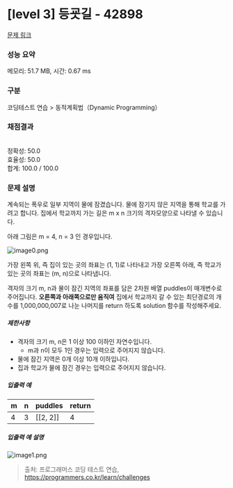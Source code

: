 # [level 3] 등굣길 - 42898 

[문제 링크](https://school.programmers.co.kr/learn/courses/30/lessons/42898) 

### 성능 요약

메모리: 51.7 MB, 시간: 0.67 ms

### 구분

코딩테스트 연습 > 동적계획법（Dynamic Programming）

### 채점결과

<br/>정확성: 50.0<br/>효율성: 50.0<br/>합계: 100.0 / 100.0

### 문제 설명

<p style="user-select: auto;">계속되는 폭우로 일부 지역이 물에 잠겼습니다. 물에 잠기지 않은 지역을 통해 학교를 가려고 합니다. 집에서 학교까지 가는 길은 m x n 크기의 격자모양으로 나타낼 수 있습니다. </p>

<p style="user-select: auto;">아래 그림은 m = 4, n = 3 인 경우입니다.</p>

<p style="user-select: auto;"><img src="https://grepp-programmers.s3.amazonaws.com/files/ybm/056f54e618/f167a3bc-e140-4fa8-a8f8-326a99e0f567.png" title="" alt="image0.png" style="user-select: auto;"></p>

<p style="user-select: auto;">가장 왼쪽 위, 즉 집이 있는 곳의 좌표는 (1, 1)로 나타내고 가장 오른쪽 아래, 즉 학교가 있는 곳의 좌표는 (m, n)으로 나타냅니다. </p>

<p style="user-select: auto;">격자의 크기 m, n과 물이 잠긴 지역의 좌표를 담은 2차원 배열 puddles이 매개변수로 주어집니다. <strong style="user-select: auto;">오른쪽과 아래쪽으로만 움직여</strong> 집에서 학교까지 갈 수 있는 최단경로의 개수를 1,000,000,007로 나눈 나머지를 return 하도록 solution 함수를 작성해주세요.</p>

<h5 style="user-select: auto;">제한사항</h5>

<ul style="user-select: auto;">
<li style="user-select: auto;">격자의 크기 m, n은 1 이상 100 이하인 자연수입니다.

<ul style="user-select: auto;">
<li style="user-select: auto;">m과 n이 모두 1인 경우는 입력으로 주어지지 않습니다.</li>
</ul></li>
<li style="user-select: auto;">물에 잠긴 지역은 0개 이상 10개 이하입니다.</li>
<li style="user-select: auto;">집과 학교가 물에 잠긴 경우는 입력으로 주어지지 않습니다.</li>
</ul>

<h5 style="user-select: auto;">입출력 예</h5>
<table class="table" style="user-select: auto;">
        <thead style="user-select: auto;"><tr style="user-select: auto;">
<th style="user-select: auto;">m</th>
<th style="user-select: auto;">n</th>
<th style="user-select: auto;">puddles</th>
<th style="user-select: auto;">return</th>
</tr>
</thead>
        <tbody style="user-select: auto;"><tr style="user-select: auto;">
<td style="user-select: auto;">4</td>
<td style="user-select: auto;">3</td>
<td style="user-select: auto;">[[2, 2]]</td>
<td style="user-select: auto;">4</td>
</tr>
</tbody>
      </table>
<h5 style="user-select: auto;">입출력 예 설명</h5>

<p style="user-select: auto;"><img src="https://grepp-programmers.s3.amazonaws.com/files/ybm/32c67958d5/729216f3-f305-4ad1-b3b0-04c2ba0b379a.png" title="" alt="image1.png" style="user-select: auto;"></p>


> 출처: 프로그래머스 코딩 테스트 연습, https://programmers.co.kr/learn/challenges